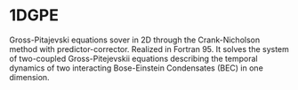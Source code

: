 # 1DGPE
Gross-Pitajevski equations sover in 2D through the Crank-Nicholson method with predictor-corrector. Realized in Fortran 95. It solves the system of two-coupled Gross-Pitejevskii equations describing the temporal dynamics of two interacting Bose-Einstein Condensates (BEC) in one dimension.
